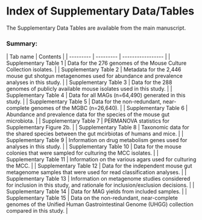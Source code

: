 # Index of Supplementary Data/Tables

The Supplementary Data Tables are available from the main manuscript.
		
### Summary:		

| Tab name	| Contents	| 
| --------- | --------- | ----------------- | 
| Supplementary Table 1	| Data for the 276 genomes of the Mouse Culture Collection isolates.	| 
| Supplementary Table 2	| Metadata for the 2,446 mouse gut shotgun metagenomes used for abundance and prevalence analyses in this study.	| 
| Supplementary Table 3	| Data for the 288 genomes of publicly available mouse isolates used in this study.	| 
| Supplementary Table 4	| Data for all MAGs (n=64,490) generated in this study. | 
| Supplementary Table 5	| Data for the non-redundant, near-complete genomes of the MGBC (n=26,640).	| 
| Supplementary Table 6	| Abundance and prevalence data for the species of the mouse gut microbiota.	| 
| Supplementary Table 7	| PERMANOVA statistics for Supplementary Figure 2b.	| 
| Supplementary Table 8	| Taxonomic data for the shared species between the gut mcirbiotas of humans and mice.	| 
| Supplementary Table 9	| Information on drug metabolism genes used for analyses in this study.	| 
| Supplementary Table 10	| Data for the mouse colonies that were sampled for culturing the MCC isolates.	| 
| Supplementary Table 11	| Information on the various agars used for culturing the MCC.	| 
| Supplementary Table 12	| Data for the independent mouse gut metagenome samples that were used for read classification analyses.	|
| Supplementary Table 13	| Information on metagenome studies considered for inclusion in this study, and rationale for inclusion/exclusion decisions.	|
| Supplementary Table 14	| Data for MAG yields from included samples.	|
| Supplementary Table 15	| Data on the non-redundant, near-complete genomes of the Unified Human Gastrointestinal Genome (UHGG) collection compared in this study.	| 

